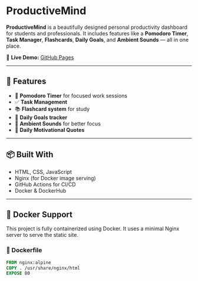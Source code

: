 # ProductiveMind

**ProductiveMind** is a beautifully designed personal productivity dashboard for students and professionals. It includes features like a **Pomodoro Timer**, **Task Manager**, **Flashcards**, **Daily Goals**, and **Ambient Sounds** — all in one place.

🔗 **Live Demo:** [GitHub Pages](https://github.com/VaibhavRathod01-IARE/productive_mind)

---

## 🚀 Features

- 🍅 **Pomodoro Timer** for focused work sessions  
- ✅ **Task Management**  
- 📚 **Flashcard system** for study  
- 🎯 **Daily Goals tracker**  
- 🎵 **Ambient Sounds** for better focus  
- 🌅 **Daily Motivational Quotes**  

---

## 📦 Built With

- HTML, CSS, JavaScript  
- Nginx (for Docker image serving)  
- GitHub Actions for CI/CD  
- Docker & DockerHub  

---

## 🐳 Docker Support

This project is fully containerized using Docker. It uses a minimal Nginx server to serve the static site.

### 🔧 Dockerfile

```Dockerfile
FROM nginx:alpine
COPY . /usr/share/nginx/html
EXPOSE 80
